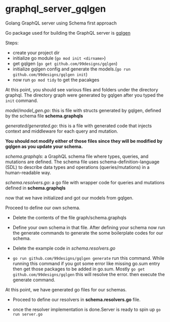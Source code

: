 # graphql_server_gqlgen
Golang GraphQL server using Schema first approach

Go package used for building the GraphQL server is [gqlgen](github.com/99designs/gqlgen)


Steps:

- create your project dir
- initialize go module (```go mod init <dirname>```)
- get gqlgen (```go get github.com/99designs/gqlgen```)
- initialize gqlgen config and generate the models.(```go run github.com/99designs/gqlgen init```)
- now run ```go mod tidy``` to get the pacakges

At this point, you should see various files and folders under the directory graphql. The directory graph were generated by gqlgen after you typed the ```init``` command. 

_model/model\_gen.go_: this is file with structs generated by gqlgen, defined by the schema file **schema.graphqls**

_generated/generated.go_: this is a file with generated code that injects context and middleware for each query and mutation.

**You should not modify either of those files since they will be modified by gqlgen as you update your schema.**

_schema.graphqls_: a GraphQL schema file where types, queries, and mutations are defined. The schema file uses schema-definition-language (SDL) to describe data types and operations (queries/mutations) in a human-readable way.

_schema.resolvers.go_: a go file with wrapper code for queries and mutations defined in **schema.graphqls**


now that we have initialized and got our models from gqlgen.

Proceed to define our own schema. 

- Delete the contents of the file graph/schema.graphqls

- Define your own schema in that file. After defining your schema now run the generate commands to generate the some boilerplate codes for our schema.

- Delete the example code in _schema.resolvers.go_

- ```go run github.com/99designs/gqlgen generate``` run this command. While running this command if you got some error like missing go.sum entry then get those packages to be added in go.sum. Mostly ```go get github.com/99designs/gqlgen``` this will resolve the error. then execute the generate command.

At this point, we have generated go files for our schemas.

- Proceed to define our resolvers in **schema.resolvers.go** file.

- once the resolver implementation is done.Server is ready to spin up ```go run server.go```
